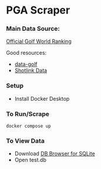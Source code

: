 # PGA Scraper

### Main Data Source:
[Official Golf World Ranking](https://www.owgr.com/)

Good resources: 
+ [data-golf](https://datagolf.com/course-fit-tool)
+ [Shotlink Data](https://www.advancedsportsanalytics.com/pga-raw-data)


### Setup
- Install Docker Desktop


### To Run/Scrape
```
docker compose up
```

### To View Data
- Download [DB Browser for SQLite](https://sqlitebrowser.org/)
- Open test.db


